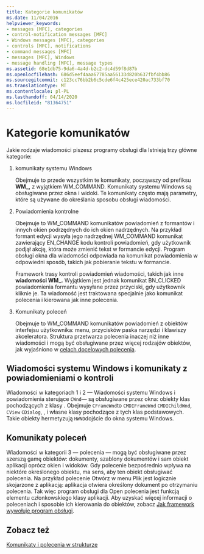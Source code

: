 ```yaml
---
title: Kategorie komunikatów
ms.date: 11/04/2016
helpviewer_keywords:
- messages [MFC], categories
- control-notification messages [MFC]
- Windows messages [MFC], categories
- controls [MFC], notifications
- command messages [MFC]
- messages [MFC], Windows
- message handling [MFC], message types
ms.assetid: 68e1db75-9da6-4a4d-b2c2-dc4d59f8d87b
ms.openlocfilehash: 686d5eef4aaa67785aa56133d820b637fbf4bb86
ms.sourcegitcommit: c123cc76bb2b6c5cde6f4c425ece420ac733bf70
ms.translationtype: MT
ms.contentlocale: pl-PL
ms.lasthandoff: 04/14/2020
ms.locfileid: "81364751"
---
```

# <a name="message-categories"></a>Kategorie komunikatów

Jakie rodzaje wiadomości piszesz programy obsługi dla Istnieją trzy główne kategorie:

1. komunikaty systemu Windows

   Obejmuje to przede wszystkim te komunikaty, począwszy od prefiksu **WM_,** z wyjątkiem WM_COMMAND. Komunikaty systemu Windows są obsługiwane przez okna i widoki. Te komunikaty często mają parametry, które są używane do określania sposobu obsługi wiadomości.

1. Powiadomienia kontrolne

   Obejmuje to WM_COMMAND komunikatów powiadomień z formantów i innych okien podrzędnych do ich okien nadrzędnych. Na przykład formant edycji wysyła jego nadrzędnej WM_COMMAND komunikat zawierający EN_CHANGE kodu kontroli powiadomień, gdy użytkownik podjął akcję, która może zmienić tekst w formancie edycji. Program obsługi okna dla wiadomości odpowiada na komunikat powiadomienia w odpowiedni sposób, takich jak pobieranie tekstu w formancie.

   Framework trasy kontroli powiadomień wiadomości, takich jak inne **wiadomości WM_.** Wyjątkiem jest jednak komunikat BN_CLICKED powiadomienia formantu wysyłane przez przyciski, gdy użytkownik kliknie je. Ta wiadomość jest traktowana specjalnie jako komunikat polecenia i kierowana jak inne polecenia.

1. Komunikaty poleceń

   Obejmuje to WM_COMMAND komunikatów powiadomień z obiektów interfejsu użytkownika: menu, przycisków paska narzędzi i klawiszy akceleratora. Struktura przetwarza polecenia inaczej niż inne wiadomości i mogą być obsługiwane przez więcej rodzajów obiektów, jak wyjaśniono w [celach docelowych polecenia](../mfc/command-targets.md).

## <a name="windows-messages-and-control-notification-messages"></a><a name="_core_windows_messages_and_control.2d.notification_messages"></a>Wiadomości systemu Windows i komunikaty z powiadomieniami o kontroli

Wiadomości w kategoriach 1 i 2 — Wiadomości systemu Windows i powiadomienia sterujące `CWnd`— są obsługiwane przez okna: obiekty klas pochodzących z klasy . Obejmuje `CFrameWnd`to `CMDIFrameWnd` `CMDIChildWnd`, `CView` `CDialog`, , i własne klasy pochodzące z tych klas podstawowych. Takie obiekty hermetyzują `HWND`dojście do okna systemu Windows.

## <a name="command-messages"></a><a name="_core_command_messages"></a>Komunikaty poleceń

Wiadomości w kategorii 3 — polecenia — mogą być obsługiwane przez szerszą gamę obiektów: dokumenty, szablony dokumentów i sam obiekt aplikacji oprócz okien i widoków. Gdy polecenie bezpośrednio wpływa na niektóre określonego obiektu, ma sens, aby ten obiekt obsługiwać polecenia. Na przykład polecenie Otwórz w menu Plik jest logicznie skojarzone z aplikacją: aplikacja otwiera określony dokument po otrzymaniu polecenia. Tak więc program obsługi dla Open polecenia jest funkcją elementu członkowskiego klasy aplikacji. Aby uzyskać więcej informacji o poleceniach i sposobie ich kierowania do obiektów, zobacz [Jak framework wywołuje program obsługi](../mfc/how-the-framework-calls-a-handler.md).

## <a name="see-also"></a>Zobacz też

[Komunikaty i polecenia w strukturze](../mfc/messages-and-commands-in-the-framework.md)
